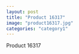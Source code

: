 ```yaml
---
layout: post
title: "Product 16317"
image: "product16317.jpg"
categories: "category1"
---
```

Product 16317
